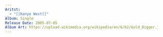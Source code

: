 ```yaml
---
Aritst:
  - "[[Kanye West]]"
Album: Single
Release Date: 2005-07-05
Album Art: https://upload.wikimedia.org/wikipedia/en/6/62/Gold_Digger.jpg
---
```

